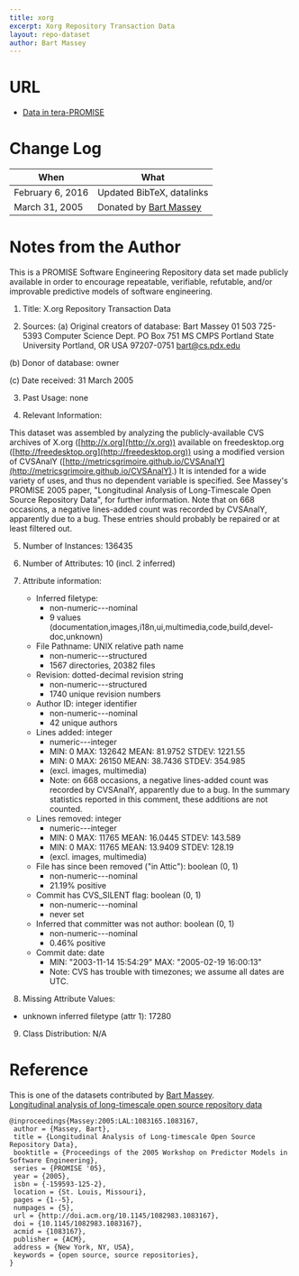 ```yaml
---
title: xorg
excerpt: Xorg Repository Transaction Data
layout: repo-dataset
author: Bart Massey
---
```



# URL

* [Data in tera-PROMISE](https://terapromise.csc.ncsu.edu/svn/repo/dump/xorg/)

# Change Log

When | What---- | ----
February 6, 2016 | Updated BibTeX, datalinks
March 31, 2005  | Donated by [Bart Massey](/repo/people/data-donors/promise3.html)

# Notes from the Author

This is a PROMISE Software Engineering Repository data set made publicly
available in order to encourage repeatable, verifiable, refutable, and/or
improvable predictive models of software engineering.


1. Title: X.org Repository Transaction Data

2. Sources:
  (a) Original creators of database:
  Bart Massey
  01 503 725-5393
  Computer Science Dept.
  PO Box 751  MS CMPS
  Portland State University
  Portland, OR USA  97207-0751
  bart@cs.pdx.edu

  (b) Donor of database: owner

  (c) Date received: 31 March 2005

3. Past Usage: none

4. Relevant Information:

This dataset was assembled by analyzing the publicly-available CVS archives of X.org ([http://x.org](http://x.org)) available on freedesktop.org ([http://freedesktop.org](http://freedesktop.org)) using a modified version of CVSAnalY ([http://metricsgrimoire.github.io/CVSAnalY](http://metricsgrimoire.github.io/CVSAnalY).) It is intended for a wide variety of uses, and thus no dependent variable is specified.  See Massey's PROMISE 2005 paper, "Longitudinal Analysis of Long-Timescale Open Source Repository Data", for further information. Note that on 668 occasions, a negative lines-added count was recorded by CVSAnalY, apparently due to a bug.  These entries should probably be repaired or at least filtered out.

5. Number of Instances: 136435

6. Number of Attributes: 10 (incl. 2 inferred)

7. Attribute information:

   * Inferred filetype:
     * non-numeric---nominal
     * 9 values (documentation,images,i18n,ui,multimedia,code,build,devel-doc,unknown)
   * File Pathname: UNIX relative path name
     * non-numeric---structured
     * 1567 directories, 20382 files
   * Revision: dotted-decimal revision string
     * non-numeric---structured
     * 1740 unique revision numbers
   * Author ID: integer identifier
     * non-numeric---nominal
     * 42 unique authors
   * Lines added: integer
     * numeric---integer
     * MIN: 0  MAX: 132642  MEAN: 81.9752  STDEV: 1221.55
     * MIN: 0  MAX: 26150  MEAN: 38.7436  STDEV: 354.985
     * (excl. images, multimedia)
     * Note: on 668 occasions, a negative lines-added count was recorded by CVSAnalY, apparently due to a bug. In the summary statistics reported in this comment, these additions are not counted.
   * Lines removed: integer
     * numeric---integer
     * MIN: 0  MAX: 11765  MEAN: 16.0445  STDEV: 143.589
     * MIN: 0  MAX: 11765  MEAN: 13.9409  STDEV: 128.19
     * (excl. images, multimedia)
   * File has since been removed ("in Attic"): boolean (0, 1)
     * non-numeric---nominal
     * 21.19% positive
   * Commit has CVS_SILENT flag: boolean (0, 1)
     * non-numeric---nominal
     * never set
   * Inferred that committer was not author: boolean (0, 1)
     * non-numeric---nominal
     * 0.46% positive
   * Commit date:  date
     * MIN: "2003-11-14 15:54:29"  MAX: "2005-02-19 16:00:13"
     * Note: CVS has trouble with timezones; we assume all dates are UTC.

8. Missing Attribute Values:

  * unknown inferred filetype (attr 1): 17280

9. Class Distribution:  N/A

# Reference

This is one of the datasets contributed by [Bart Massey](/repo/people).
<br>
[Longitudinal analysis of long-timescale open source repository data](http://doi.acm.org/10.1145/1082983.1083167)
```
@inproceedings{Massey:2005:LAL:1083165.1083167,
 author = {Massey, Bart},
 title = {Longitudinal Analysis of Long-timescale Open Source Repository Data},
 booktitle = {Proceedings of the 2005 Workshop on Predictor Models in Software Engineering},
 series = {PROMISE '05},
 year = {2005},
 isbn = {-159593-125-2},
 location = {St. Louis, Missouri},
 pages = {1--5},
 numpages = {5},
 url = {http://doi.acm.org/10.1145/1082983.1083167},
 doi = {10.1145/1082983.1083167},
 acmid = {1083167},
 publisher = {ACM},
 address = {New York, NY, USA},
 keywords = {open source, source repositories},
}
```
